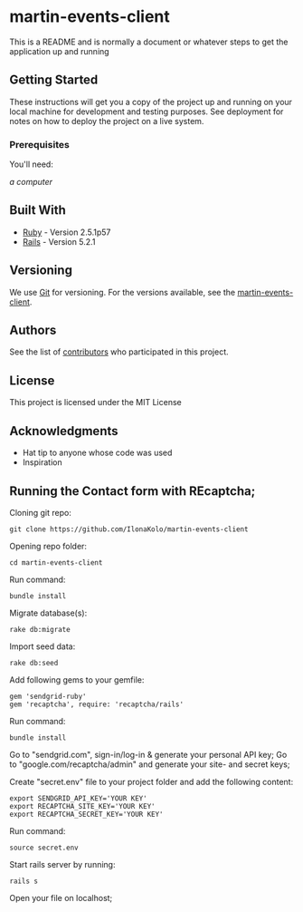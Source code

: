 # martin-events-client

This is a README and is normally a document or whatever steps to get the application up and running

## Getting Started

These instructions will get you a copy of the project up and running on your local machine for development and testing purposes. See deployment for notes on how to deploy the project on a live system.


### Prerequisites

You'll need:

*a computer*

## Built With

* [Ruby](https://www.ruby-lang.org/en/) - Version 2.5.1p57
* [Rails](https://rubyonrails.org/) - Version 5.2.1


## Versioning

We use [Git](https://git-scm.com/) for versioning. For the versions available, see the [martin-events-client](https://github.com/sinivaal/martin-events-client). 

## Authors

See the list of [contributors](https://github.com/sinivaal/martin-events-client/graphs/contributors) who participated in this project.

## License

This project is licensed under the MIT License

## Acknowledgments

* Hat tip to anyone whose code was used
* Inspiration

## Running the Contact form with REcaptcha;

Cloning git repo:
```
git clone https://github.com/IlonaKolo/martin-events-client
```
Opening repo folder:
```
cd martin-events-client
```
Run command:
```
bundle install
```
Migrate database(s):
```
rake db:migrate
```
Import seed data:
```
rake db:seed
```
Add following gems to your gemfile:
```
gem 'sendgrid-ruby'
gem 'recaptcha', require: 'recaptcha/rails'
```
Run command: 
```
bundle install
```
Go to "sendgrid.com", sign-in/log-in & generate your personal API key;
Go to "google.com/recaptcha/admin" and generate your site- and secret keys;

Create "secret.env" file to your project folder and add the following content:
```
export SENDGRID_API_KEY='YOUR KEY'
export RECAPTCHA_SITE_KEY='YOUR KEY'
export RECAPTCHA_SECRET_KEY='YOUR KEY'
```
Run command:
```
source secret.env
```
Start rails server by running:
```
rails s
```
Open your file on localhost;
